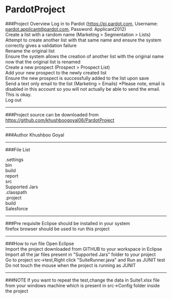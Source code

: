 # PardotProject

###Project Overview
Log in to Pardot (https://pi.pardot.com, Username: pardot.applicant@pardot.com, Password: Applicant2012)  
Create a list with a random name (Marketing > Segmentation > Lists)  
Attempt to create another list with that same name and ensure the system correctly gives a validation failure  
Rename the original list  
Ensure the system allows the creation of another list with the original name now that the original list is renamed  
Create a new prospect (Prospect > Prospect List)    
Add your new prospect to the newly created list    
Ensure the new prospect is successfully added to the list upon save  
Send a text only email to the list (Marketing > Emails)  *Please note, email is disabled in this account so you will not actually be
able to send the email.  This is okay.  
Log out  

---

###Project source can be downloaded from 
https://github.com/khushboogoyal06/PardotProject

---


###Author
Khushboo Goyal

---

###File List

.settings  
bin  
build  
report  
src  
Supported Jars  
.classpath  
.project  
build  
Salesforce  

---

###Pre requisite
Eclipse should be installed in your system  
firefox browser should be used to run this project  

---
###How to run file
Open Eclipse  
Import the project downloaded from GITHUB to your workspace in Eclipse  
Import all the jar files present in "Supported Jars" folder to your project  
Go to project src->test,Right click "SuiteRunner.java" and Run as JUNIT test        
Do not touch the mouse when the project is running as JUNIT  

---
###NOTE
If you want to repeat the test,change the data in Suite1.xlsx file from your windows machine which is present in src->Config folder inside the project



